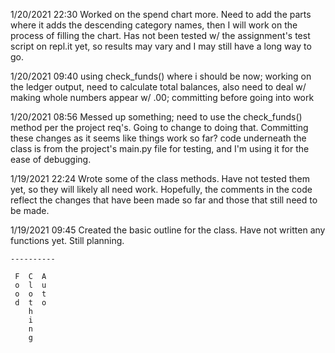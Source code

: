 1/20/2021 22:30
Worked on the spend chart more. Need to add the parts where it adds the descending category names, then I will work on the process of filling the chart. Has not been tested w/ the assignment's test script on repl.it yet, so results may vary and I may still have a long way to go.

1/20/2021 09:40
using check_funds() where i should be now; working on the ledger output, need to calculate total balances, also need to deal w/ making whole numbers appear w/ .00; committing before going into work

1/20/2021 08:56
Messed up something; need to use the check_funds() method per the project req's. Going to change to doing that. Committing these changes as it seems like things work so far? code underneath the class is from the project's main.py file for testing, and I'm using it for the ease of debugging.

1/19/2021 22:24
Wrote some of the class methods. Have not tested them yet, so they will likely all need work. Hopefully, the comments in the code reflect the changes that have been made so far and those that still need to be made.

1/19/2021 09:45
Created the basic outline for the class. Have not written any functions yet. Still planning.

    ----------
    
     F  C  A  
     o  l  u  
     o  o  t  
     d  t  o  
        h     
        i     
        n     
        g     